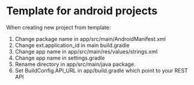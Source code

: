 # Template for android projects
When creating new project from template:
1. Change package name in app/src/main/AndroidManifest.xml
2. Change ext.application_id in main build.gradle 
3. Change app name in app/src/main/res/values/strings.xml
4. Change app name in settings.gradle
5. Rename directory in app/src/main/java package. 
6. Set BuildConfig.API_URL in app/build.gradle which point to your REST API
